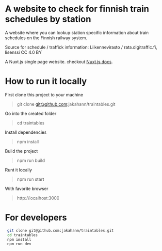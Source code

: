 # A website to check for finnish train schedules by station

A website where you can lookup station specific information about train schedules
on the Finnish railway system. 

Source for schedule / traffick information: 
Liikennevirasto / rata.digitraffic.fi, lisenssi CC 4.0 BY



A Nuxt.js single page website. checkout [Nuxt.js docs](https://nuxtjs.org).

# How to run it locally

First clone this project to your machine
> git clone git@github.com:jakahann/traintables.git

Go into the created folder
> cd traintables

Install dependencies
> npm install 

Build the project
> npm run build

Runt it locally
> npm run start

With favorite browser
> http://localhost:3000

# For developers

``` bash
 git clone git@github.com:jakahann/traintables.git
 cd traintables
 npm install
 npm run dev
```

